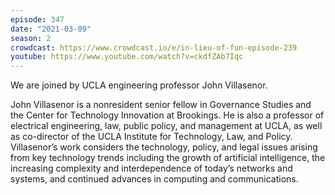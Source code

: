 ```yaml
---
episode: 347
date: "2021-03-09"
season: 2
crowdcast: https://www.crowdcast.io/e/in-lieu-of-fun-episode-239
youtube: https://www.youtube.com/watch?v=ckdfZAb7Iqc
---
```

We are joined by UCLA engineering professor John Villasenor.

John Villasenor is a nonresident senior fellow in Governance Studies and the
Center for Technology Innovation at Brookings. He is also a professor of
electrical engineering, law, public policy, and management at UCLA, as well as
co-director of the UCLA Institute for Technology, Law, and Policy. Villasenor’s
work considers the technology, policy, and legal issues arising from key
technology trends including the growth of artificial intelligence, the
increasing complexity and interdependence of today’s networks and systems, and
continued advances in computing and communications.
